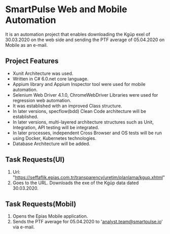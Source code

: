 # SmartPulse Web and Mobile Automation
It is an automation project that enables downloading the Kgüp exel of 30.03.2020 on the web side and sending the PTF average of 05.04.2020 on Mobile as an e-mail. 
## Project Features
* Xunit Architecture was used.
* Written in C# 6.0.net core language.
* Appium library and Appium Inspector tool were used for mobile automation.
* Selenium Web Driver 4.1.0, ChromeWebDriver Libraries were used for regression web automation.
* It was established with an improved Class structure.
* In later versions, specflow(bdd) Clean Code architecture will be established.
* In later versions, multi-layered architecture structures such as Unit, Integration, API testing will be integrated.
* In later processes, independent Cross Browser and OS tests will be run using Docker, Kubernetes technologies.
* Database Architecture will be added.

## Task Requests(UI)
1. Url: "https://seffaflik.epias.com.tr/transparency/uretim/planlama/kgup.xhtml" 
2. Goes to the URL. Downloads the exe of the Kgüp data dated 30.03.2020.

## Task Requests(Mobil)
1. Opens the Epias Mobile application.
2. Sends the PTF average for 05.04.2020 to 'analyst.team@smartpulse.io' via e-mail.
